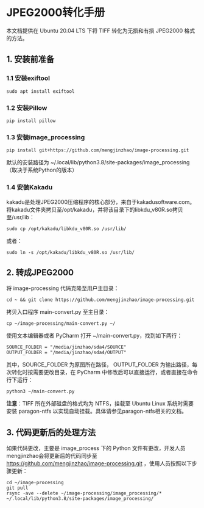 # JPEG2000转化手册
本文档提供在 Ubuntu 20.04 LTS 下将 TIFF 转化为无损和有损 JPEG2000 格式的方法。

## 1. 安装前准备
### 1.1 安装exiftool

    sudo apt install exiftool 

### 1.2 安装Pillow

    pip install pillow

### 1.3 安装image_processing

    pip install git+https://github.com/mengjinzhao/image-processing.git

默认的安装路径为 ~/.local/lib/python3.8/site-packages/image_processing（取决于系统Python的版本）

### 1.4 安装Kakadu
kakadu是处理JPEG2000压缩程序的核心部分，来自于kakadusoftware.com。
将kakadu文件夹拷贝至/opt/kakadu，并将该目录下的libkdu_v80R.so拷贝至/usr/lib：

    sudo cp /opt/kakadu/libkdu_v80R.so /usr/lib/

或者：

    sudo ln -s /opt/kakadu/libkdu_v80R.so /usr/lib/

## 2. 转成JPEG2000

将 image-processing 代码克隆至用户主目录：

    cd ~ && git clone https://github.com/mengjinzhao/image-processing.git

拷贝入口程序 main-convert.py 至主目录：

    cp ~/image-processing/main-convert.py ~/

使用文本编辑器或者 PyCharm 打开 ~/main-convert.py，找到如下两行：

    SOURCE_FOLDER = "/media/jinzhao/sda4/SOURCE"
    OUTPUT_FOLDER = "/media/jinzhao/sda4/OUTPUT"

其中，SOURCE_FOLDER 为原图所在路径， OUTPUT_FOLDER 为输出路径，每次转化时按需要更改目录，在 PyCharm 中修改后可以直接运行，或者直接在命令行下运行：

    python3 ~/main-convert.py

**注意**：TIFF 所在外部磁盘的格式均为 NTFS，挂载至 Ubuntu Linux 系统时需要安装 paragon-ntfs 以实现自动挂载。具体请参见paragon-ntfs相关的文档。

## 3. 代码更新后的处理方法
如果代码更改，主要是 image_process 下的 Python 文件有更改，开发人员mengjinzhao会将更新后的代码同步至 https://github.com/mengjinzhao/image-processing.git ，使用人员按照以下步骤更新：

    cd ~/image-processing
    git pull
    rsync -ave --delete ~/image-processing/image_processing/* ~/.local/lib/python3.8/site-packages/image_processing/
